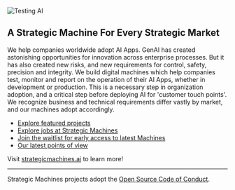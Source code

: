 ![Testing AI](https://res.cloudinary.com/stratmachine/image/upload/v1589306791/backgrounds/8_a0n5oi.jpg) 

## A Strategic Machine For Every Strategic Market

We help companies worldwide adopt AI Apps. GenAI has created astonishing opportunities for innovation across enterprise processes. But it has also created new risks, and new requirements for control, safety, precision and integrity. We build digital machines which help companies test, monitor and report on the operation of their AI Apps, whether in development or production. This is a necessary step in organization adoption, and a critical step before deploying AI for 'customer touch points'. We recognize business and technical requirements differ vastly by market, and our machines adopt accordingly.

* [Explore featured projects](https://example.com)
* [Explore jobs at Strategic Machines](https://example.com)
* [Join the waitlist for early access to latest Machines](https://strategicmachines.ai)
* [Our latest points of view](https://blog.strategicmachines.ai)

Visit [strategicmachines.ai](https://strategicmachines.ai) to learn more!

----

Strategic Machines projects adopt the [Open Source Code of Conduct](https://github.com/strategicmarket/open-source-template/blob/main/CODE_OF_CONDUCT.md). 
